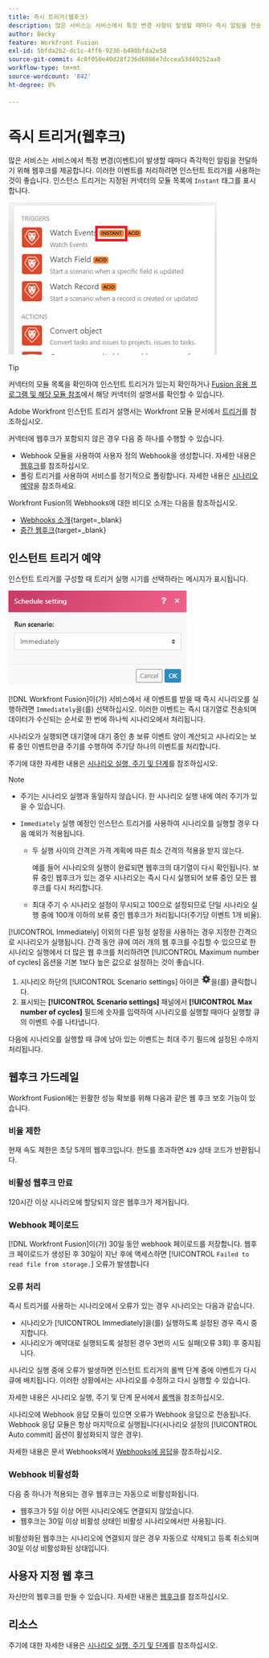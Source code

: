 ```yaml
---
title: 즉시 트리거(웹후크)
description: 많은 서비스는 서비스에서 특정 변경 사항이 발생할 때마다 즉시 알림을 전송할 수 있도록 웹후크를 제공합니다. 이러한 알림을 처리하려면 인스턴트 트리거를 사용하는 것이 좋습니다. 이 문서에서는 Adobe Workfront Fusion에서 인스턴트 트리거의 사용 및 기능에 대해 설명합니다.
author: Becky
feature: Workfront Fusion
exl-id: 5bfda2b2-dc1c-4ff6-9236-b480bfda2e58
source-git-commit: 4c0f050e40d28f236d6086e7dccea53d49252aa8
workflow-type: tm+mt
source-wordcount: '842'
ht-degree: 0%

---
```


# 즉시 트리거(웹후크)

많은 서비스는 서비스에서 특정 변경(이벤트)이 발생할 때마다 즉각적인 알림을 전달하기 위해 웹후크를 제공합니다. 이러한 이벤트를 처리하려면 인스턴트 트리거를 사용하는 것이 좋습니다. 인스턴스 트리거는 지정된 커넥터의 모듈 목록에 `Instant` 태그를 표시합니다.

![](assets/instant.png)

>[!TIP]
>
>커넥터의 모듈 목록을 확인하여 인스턴트 트리거가 있는지 확인하거나 [Fusion 응용 프로그램 및 해당 모듈 참조](/help/workfront-fusion/references/apps-and-modules/apps-and-modules-toc.md)에서 해당 커넥터의 설명서를 확인할 수 있습니다.
>
>Adobe Workfront 인스턴트 트리거 설명서는 Workfront 모듈 문서에서 [트리거](/help/workfront-fusion/references/apps-and-modules/adobe-connectors/workfront-modules.md#triggers)를 참조하십시오.

커넥터에 웹후크가 포함되지 않은 경우 다음 중 하나를 수행할 수 있습니다.

* Webhook 모듈을 사용하여 사용자 정의 Webhook을 생성합니다.
자세한 내용은 [웹후크](/help/workfront-fusion/references/apps-and-modules/universal-connectors/webhooks-updated.md)를 참조하십시오.
* 폴링 트리거를 사용하여 서비스를 정기적으로 폴링합니다.
자세한 내용은 [시나리오 예약](/help/workfront-fusion/create-scenarios/config-scenarios-settings/schedule-a-scenario.md)을 참조하세요.

Workfront Fusion의 Webhooks에 대한 비디오 소개는 다음을 참조하십시오.

* [Webhooks 소개](https://video.tv.adobe.com/v/3427025/){target=_blank}
* [중간 웹후크](https://video.tv.adobe.com/v/3427030/){target=_blank}

## 인스턴트 트리거 예약

인스턴트 트리거를 구성할 때 트리거 실행 시기를 선택하라는 메시지가 표시됩니다.

![](assets/schedule-setting.png)

[!DNL Workfront Fusion]이(가) 서비스에서 새 이벤트를 받을 때 즉시 시나리오를 실행하려면 `Immediately`을(를) 선택하십시오. 이러한 이벤트는 즉시 대기열로 전송되며 데이터가 수신되는 순서로 한 번에 하나씩 시나리오에서 처리됩니다.

시나리오가 실행되면 대기열에 대기 중인 총 보류 이벤트 양이 계산되고 시나리오는 보류 중인 이벤트만큼 주기를 수행하여 주기당 하나의 이벤트를 처리합니다.

주기에 대한 자세한 내용은 [시나리오 실행, 주기 및 단계](/help/workfront-fusion/references/scenarios/scenario-execution-cycles-phases.md)를 참조하십시오.

>[!NOTE]
>
>* 주기는 시나리오 실행과 동일하지 않습니다. 한 시나리오 실행 내에 여러 주기가 있을 수 있습니다.
>* `Immediately` 실행 예정인 인스턴스 트리거를 사용하여 시나리오를 실행할 경우 다음 예외가 적용됩니다.
>
>     * 두 실행 사이의 간격은 가격 계획에 따른 최소 간격의 적용을 받지 않는다.
>
>       예를 들어 시나리오의 실행이 완료되면 웹후크의 대기열이 다시 확인됩니다. 보류 중인 웹후크가 있는 경우 시나리오는 즉시 다시 실행되어 보류 중인 모든 웹후크를 다시 처리합니다.
>   
>     * 최대 주기 수 시나리오 설정이 무시되고 100으로 설정되므로 단일 시나리오 실행 중에 100개 이하의 보류 중인 웹후크가 처리됩니다(주기당 이벤트 1개 비율).
>


[!UICONTROL Immediately] 이외의 다른 일정 설정을 사용하는 경우 지정한 간격으로 시나리오가 실행됩니다. 간격 동안 큐에 여러 개의 웹 후크를 수집할 수 있으므로 한 시나리오 실행에서 더 많은 웹 후크를 처리하려면 [!UICONTROL Maximum number of cycles] 옵션을 기본 1보다 높은 값으로 설정하는 것이 좋습니다.

1. 시나리오 하단의 [!UICONTROL Scenario settings] 아이콘 ![](assets/scenario-settings-icon.png)을(를) 클릭합니다.
1. 표시되는 **[!UICONTROL Scenario settings]** 패널에서 **[!UICONTROL Max number of cycles]** 필드에 숫자를 입력하여 시나리오를 실행할 때마다 실행할 큐의 이벤트 수를 나타냅니다.

다음에 시나리오를 실행할 때 큐에 남아 있는 이벤트는 최대 주기 필드에 설정된 수까지 처리됩니다.

## 웹후크 가드레일

Workfront Fusion에는 원활한 성능 확보를 위해 다음과 같은 웹 후크 보호 기능이 있습니다.

### 비율 제한

현재 속도 제한은 초당 5개의 웹후크입니다. 한도를 초과하면 `429` 상태 코드가 반환됩니다.

### 비활성 웹후크 만료

120시간 이상 시나리오에 할당되지 않은 웹후크가 제거됩니다.

### Webhook 페이로드

[!DNL Workfront Fusion]이(가) 30일 동안 webhook 페이로드를 저장합니다. 웹후크 페이로드가 생성된 후 30일이 지난 후에 액세스하면 [!UICONTROL `Failed to read file from storage.`] 오류가 발생합니다

### 오류 처리

즉시 트리거를 사용하는 시나리오에서 오류가 있는 경우 시나리오는 다음과 같습니다.

* 시나리오가 [!UICONTROL Immediately]을(를) 실행하도록 설정된 경우 즉시 중지합니다.
* 시나리오가 예약대로 실행되도록 설정된 경우 3번의 시도 실패(오류 3회) 후 중지됩니다.

시나리오 실행 중에 오류가 발생하면 인스턴트 트리거의 롤백 단계 중에 이벤트가 다시 큐에 배치됩니다. 이러한 상황에서는 시나리오를 수정하고 다시 실행할 수 있습니다.

자세한 내용은 시나리오 실행, 주기 및 단계 문서에서 [롤백](/help/workfront-fusion/references/scenarios/scenario-execution-cycles-phases.md#rollback)을 참조하십시오.

시나리오에 Webhook 응답 모듈이 있으면 오류가 Webhook 응답으로 전송됩니다. Webhook 응답 모듈은 항상 마지막으로 실행됩니다(시나리오 설정의 [!UICONTROL Auto commit] 옵션이 활성화되지 않은 경우).

자세한 내용은 문서 Webhooks에서 [Webhooks에 응답](/help/workfront-fusion/references/apps-and-modules/universal-connectors/webhooks-updated.md#responding-to-webhooks)을 참조하십시오.

### Webhook 비활성화

다음 중 하나가 적용되는 경우 웹후크는 자동으로 비활성화됩니다.

* 웹후크가 5일 이상 어떤 시나리오에도 연결되지 않았습니다.
* 웹후크는 30일 이상 비활성 상태인 비활성 시나리오에서만 사용됩니다.

비활성화된 웹후크는 시나리오에 연결되지 않은 경우 자동으로 삭제되고 등록 취소되며 30일 이상 비활성화된 상태입니다.

## 사용자 지정 웹 후크

자신만의 웹후크를 만들 수 있습니다. 자세한 내용은 [웹후크](/help/workfront-fusion/references/apps-and-modules/universal-connectors/webhooks-updated.md)를 참조하십시오.

## 리소스

주기에 대한 자세한 내용은 [시나리오 실행, 주기 및 단계](/help/workfront-fusion/references/scenarios/scenario-execution-cycles-phases.md)를 참조하십시오.
